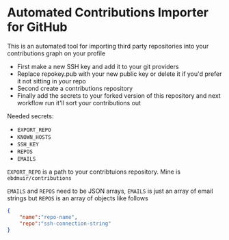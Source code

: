 # Automated Contributions Importer for GitHub

This is an automated tool for importing third party repositories into your contributions graph on your profile

- First make a new SSH key and add it to your git providers
- Replace repokey.pub with your new public key or delete it if you'd prefer it not sitting in your repo
- Second create a contributions repository
- Finally add the secrets to your forked version of this repository and next workflow run it'll sort your contributions out

Needed secrets:

- ``EXPORT_REPO``
- ``KNOWN_HOSTS``
- ``SSH_KEY``
- ``REPOS``
- ``EMAILS``

``EXPORT_REPO`` is a path to your contribtuions repository. Mine is ``ebdmuir/contributions``

``EMAILS`` and ``REPOS`` need to be JSON arrays, ``EMAILS`` is just an array of email strings but ``REPOS`` is an array of objects like follows

~~~ json
{
    "name":"repo-name",
    "repo":"ssh-connection-string"
}
~~~
